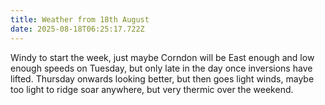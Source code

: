 ```yaml
---
title: Weather from 18th August
date: 2025-08-18T06:25:17.722Z
---
```

Windy to start the week, just maybe Corndon will be East enough and low enough speeds on Tuesday, but only late in the day once inversions have lifted.  Thursday onwards looking better, but then goes light winds, maybe too light to ridge soar anywhere, but very thermic over the weekend.